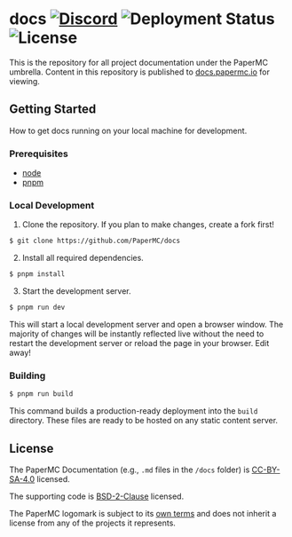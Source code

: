 # docs [![Discord](https://img.shields.io/discord/289587909051416579.svg?label=&logo=discord&logoColor=ffffff&color=7389D8&labelColor=6A7EC2)](https://discord.gg/papermc) ![Deployment Status](https://img.shields.io/github/deployments/PaperMC/docs/production?label=deployment&logo=github) ![License](https://img.shields.io/github/license/PaperMC/docs)

This is the repository for all project documentation under the PaperMC umbrella. Content in this
repository is published to [docs.papermc.io](https://docs.papermc.io) for viewing.

## Getting Started

How to get docs running on your local machine for development.

### Prerequisites

- [node](https://nodejs.org)
- [pnpm](https://pnpm.io/installation)

### Local Development

1. Clone the repository. If you plan to make changes, create a fork first!

```bash
$ git clone https://github.com/PaperMC/docs
```

2. Install all required dependencies.

```bash
$ pnpm install
```

3. Start the development server.

```bash
$ pnpm run dev
```

This will start a local development server and open a browser window. The majority of changes will
be instantly reflected live without the need to restart the development server or reload the page in
your browser. Edit away!

### Building

```bash
$ pnpm run build
```

This command builds a production-ready deployment into the `build` directory. These files are ready
to be hosted on any static content server.

## License

The PaperMC Documentation (e.g., `.md` files in the `/docs` folder) is
[CC-BY-SA-4.0](https://github.com/PaperMC/docs/blob/main/LICENSE-docs) licensed.

The supporting code is
[BSD-2-Clause](https://github.com/PaperMC/docs/blob/main/LICENSE) licensed.

The PaperMC logomark is subject to its [own terms](https://docs.papermc.io/misc/assets) and does not
inherit a license from any of the projects it represents.
